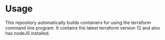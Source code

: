 <h1>Usage</h1>
This repository automatically builds containers for using the terraform command line program. It contains the latest terraform version 12 and also has nodeJS installed.
